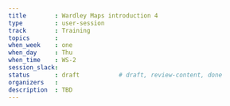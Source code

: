 ```yaml
---
title        : Wardley Maps introduction 4
type         : user-session
track        : Training
topics       : 
when_week    : one
when_day     : Thu
when_time    : WS-2
session_slack:
status       : draft           # draft, review-content, done
organizers   :
description  : TBD
---
```



<!--(add intro)

## WHY

(...)

## What

(...)

## Outcomes

(...)

## References

(...)


## Previous-->
